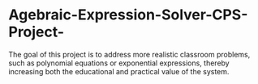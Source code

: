 # Agebraic-Expression-Solver-CPS-Project-
 The goal of this project is to address more realistic classroom problems, such as polynomial equations or exponential expressions, thereby increasing both the educational and practical value of the system.
